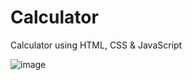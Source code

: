 # Calculator
Calculator using HTML, CSS &amp; JavaScript

![image](https://user-images.githubusercontent.com/103540592/170888452-c51a15e6-df34-4479-88b0-dc73eba18135.png)
